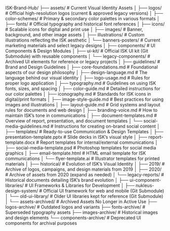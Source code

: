 ISK-Brand-Hub/
├── assets/                      # Current Visual Identity Assets
│   ├── logos/                   # Official high-resolution logos (current & approved legacy versions)
│   ├── color-schemes/           # Primary & secondary color palettes in various formats
│   ├── fonts/                   # Official typography and historical font references
│   ├── icons/                   # Scalable icons for digital and print use
│   ├── images/                  # Banner, background, and other image assets
│   ├── illustrations/           # Custom illustrations reflecting the ISK aesthetic
│   └── banners-posters/         # Current marketing materials and select legacy designs
│
├── components/                  # UI Components & Design Modules
│   ├── ui-kit/                  # Official ISK UI kit (Git Submodule) with reusable components
│   └── legacy-components/       # Archived UI elements for reference or legacy projects
│
├── guidelines/                  # Brand and Design Guidelines
│   ├── core-foundations.md      # Foundational aspects of our design philosophy
│   ├── design-language.md       # The language behind our visual identity
│   ├── logo-usage.md            # Rules for proper logo application
│   ├── typography.md            # Guidelines on using ISK fonts, sizes, and spacing
│   ├── color-guide.md           # Detailed instructions for our color palettes
│   ├── iconography.md           # Standards for ISK icons in digital/print formats
│   ├── image-style-guide.md     # Best practices for using images and illustrations
│   ├── layout-guide.md          # Grid systems and layout rules for documents and web design
│   ├── branding-voice.md        # How to maintain ISK’s tone in communications
│   ├── document-templates.md    # Overview of report, presentation, and document templates
│   └── social-media-guidelines.md # Instructions for creating on-brand social content
│
├── templates/                   # Ready-to-use Communication & Design Templates
│   ├── presentation-template.pptx  # Slide decks in ISK’s visual style
│   ├── report-template.docx        # Report templates for internal/external communications
│   ├── social-media-template.psd   # Photoshop templates for social media graphics
│   ├── email-template.html         # HTML email template for ISK communications
│   └── flyer-template.ai           # Illustrator templates for printed materials
│
├── historical/                  # Evolution of ISK’s Visual Identity
│   ├── 2019/                  # Archive of logos, campaigns, and design materials from 2019
│   ├── 2020/                  # Archive of assets from 2020 (expand as needed)
│   └── legacy-reports/        # Historical documents detailing ISK’s brand evolution
│
├── ui-component-libraries/      # UI Frameworks & Libraries for Development
│   ├── nukleus-design-system/   # Official UI framework for web and mobile (Git Submodule)
│   └── old-ui-library/          # Older UI libraries kept for reference (Git Submodule)
│
└── assets-archived/             # Archived Assets No Longer in Active Use
    ├── logos-archive/         # Outdated logos and variants
    ├── fonts-archive/         # Superseded typography assets
    ├── images-archive/        # Historical images and design elements
    └── components-archive/    # Deprecated UI components for archival purposes
